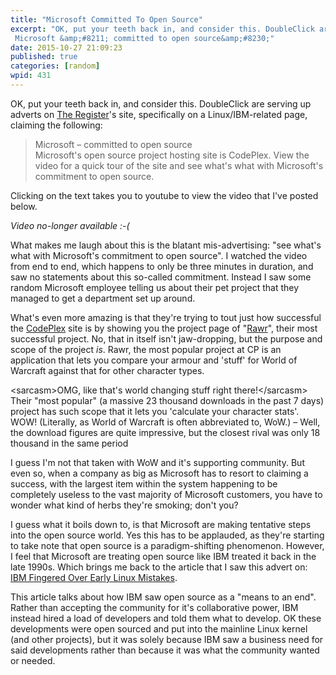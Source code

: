 ```yaml
---
title: "Microsoft Committed To Open Source"
excerpt: "OK, put your teeth back in, and consider this. DoubleClick are serving up adverts on The Register &amp;#8217;s site, specifically on a Linux/IBM-related page, claiming the following: 
 Microsoft &amp;#8211; committed to open source&amp;#8230;"
date: 2015-10-27 21:09:23
published: true
categories: [random]
wpid: 431
---
```


OK, put your teeth back in, and consider this. DoubleClick are serving up adverts on [The Register](https://www.theregister.co.uk/ "The Register")'s site, specifically on a Linux/IBM-related page, claiming the following:

> Microsoft – committed to open source  
> Microsoft's open source project hosting site is CodePlex. View the video for a quick tour of the site and see what's what with Microsoft's commitment to open source.

Clicking on the text takes you to youtube to view the video that I've posted below.

_Video no-longer available :-(_

What makes me laugh about this is the blatant mis-advertising: "see what's what with Microsoft's commitment to open source". I watched the video from end to end, which happens to only be three minutes in duration, and saw no statements about this so-called commitment. Instead I saw some random Microsoft employee telling us about their pet project that they managed to get a department set up around.

What's even more amazing is that they're trying to tout just how successful the [CodePlex](https://www.codeplex.com/ "CodePlex") site is by showing you the project page of "[Rawr](https://rawr.codeplex.com/ "Rawr Project at Codeplex")", their most successful project. No, that in itself isn't jaw-dropping, but the purpose and scope of the project *is*. Rawr, the most popular project at CP is an application that lets you compare your armour and 'stuff' for World of Warcraft against that for other character types.

&lt;sarcasm&gt;OMG, like that's world changing stuff right there!&lt;/sarcasm&gt; Their "most popular" (a massive 23 thousand downloads in the past 7 days) project has such scope that it lets you 'calculate your character stats'. WOW! (Literally, as World of Warcraft is often abbreviated to, WoW.) – Well, the download figures are quite impressive, but the closest rival was only 18 thousand in the same period

I guess I'm not that taken with WoW and it's supporting community. But even so, when a company as big as Microsoft has to resort to claiming a success, with the largest item within the system happening to be completely useless to the vast majority of Microsoft customers, you have to wonder what kind of herbs they're smoking; don't you?

I guess what it boils down to, is that Microsoft are making tentative steps into the open source world. Yes this has to be applauded, as they're starting to take note that open source is a paradigm-shifting phenomenon. However, I feel that Microsoft are treating open source like IBM treated it back in the late 1990s. Which brings me back to the article that I saw this advert on: [IBM Fingered Over Early Linux Mistakes](https://www.theregister.co.uk/2009/04/08/linux_participation_ibm/).

This article talks about how IBM saw open source as a "means to an end". Rather than accepting the community for it's collaborative power, IBM instead hired a load of developers and told them what to develop. OK these developments were open sourced and put into the mainline Linux kernel (and other projects), but it was solely because IBM saw a business need for said developments rather than because it was what the community wanted or needed.